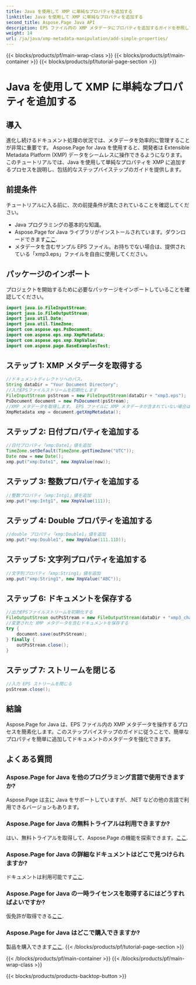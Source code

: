 ```yaml
---
title: Java を使用して XMP に単純なプロパティを追加する
linktitle: Java を使用して XMP に単純なプロパティを追加する
second_title: Aspose.Page Java API
description: EPS ファイル内の XMP メタデータにプロパティを追加するガイドを参照して、Aspose.Page for Java の可能性を解き放ってください。文書処理を簡単に向上させます。
weight: 14
url: /ja/java/xmp-metadata-manipulation/add-simple-properties/
---
```


{{< blocks/products/pf/main-wrap-class >}}
{{< blocks/products/pf/main-container >}}
{{< blocks/products/pf/tutorial-page-section >}}

# Java を使用して XMP に単純なプロパティを追加する

## 導入
進化し続けるドキュメント処理の状況では、メタデータを効率的に管理することが非常に重要です。 Aspose.Page for Java を使用すると、開発者は Extensible Metadata Platform (XMP) データをシームレスに操作できるようになります。このチュートリアルでは、Java を使用して単純なプロパティを XMP に追加するプロセスを説明し、包括的なステップバイステップのガイドを提供します。
## 前提条件
チュートリアルに入る前に、次の前提条件が満たされていることを確認してください。
- Java プログラミングの基本的な知識。
-  Aspose.Page for Java ライブラリがインストールされています。ダウンロードできます[ここ](https://releases.aspose.com/page/java/).
- メタデータを含むサンプル EPS ファイル。お持ちでない場合は、提供されている「xmp3.eps」ファイルを自由に使用してください。
## パッケージのインポート
プロジェクトを開始するために必要なパッケージをインポートしていることを確認してください。
```java
import java.io.FileInputStream;
import java.io.FileOutputStream;
import java.util.Date;
import java.util.TimeZone;
import com.aspose.eps.PsDocument;
import com.aspose.eps.xmp.XmpMetadata;
import com.aspose.eps.xmp.XmpValue;
import com.aspose.page.BaseExamplesTest;
```
## ステップ 1: XMP メタデータを取得する
```java
//ドキュメントディレクトリへのパス。
String dataDir = "Your Document Directory";
//入力EPSファイルストリームを初期化します
FileInputStream psStream = new FileInputStream(dataDir + "xmp3.eps");
PsDocument document = new PsDocument(psStream);
//XMP メタデータを取得します。 EPS ファイルに XMP メタデータが含まれていない場合は、PS メタデータ コメント (%%Creator、%%CreateDate、%%Title など) からの値が埋め込まれた新しいファイルを取得します。
XmpMetadata xmp = document.getXmpMetadata();
```
## ステップ 2: 日付プロパティを追加する
```java
//日付プロパティ「xmp:Date1」値を追加
TimeZone.setDefault(TimeZone.getTimeZone("UTC"));
Date now = new Date();
xmp.put("xmp:Date1", new XmpValue(now));
```
## ステップ 3: 整数プロパティを追加する
```java
//整数プロパティ「xmp:Intg1」値を追加
xmp.put("xmp:Intg1", new XmpValue(111));
```
## ステップ 4: Double プロパティを追加する
```java
//double プロパティ「xmp:Double1」値を追加
xmp.put("xmp:Double1", new XmpValue(111.11D));
```
## ステップ 5: 文字列プロパティを追加する
```java
//文字列プロパティ「xmp:String1」値を追加
xmp.put("xmp:String1", new XmpValue("ABC"));
```
## ステップ 6: ドキュメントを保存する
```java
//出力EPSファイルストリームを初期化する
FileOutputStream outPsStream = new FileOutputStream(dataDir + "xmp3_changed.eps");
//変更された XMP メタデータを含むドキュメントを保存する
try {
    document.save(outPsStream);
} finally {
    outPsStream.close();
}
```
## ステップ 7: ストリームを閉じる
```java
//入力 EPS ストリームを閉じる
psStream.close();
```
## 結論
Aspose.Page for Java は、EPS ファイル内の XMP メタデータを操作するプロセスを簡素化します。このステップバイステップのガイドに従うことで、簡単なプロパティを簡単に追加してドキュメントのメタデータを強化できます。
## よくある質問
### Aspose.Page for Java を他のプログラミング言語で使用できますか?
Aspose.Page は主に Java をサポートしていますが、.NET などの他の言語で利用できるバージョンもあります。
### Aspose.Page for Java の無料トライアルは利用できますか?
はい、無料トライアルを取得して、Aspose.Page の機能を探索できます。[ここ](https://releases.aspose.com/).
### Aspose.Page for Java の詳細なドキュメントはどこで見つけられますか?
ドキュメントは利用可能です[ここ](https://reference.aspose.com/page/java/).
### Aspose.Page for Java の一時ライセンスを取得するにはどうすればよいですか?
仮免許が取得できる[ここ](https://purchase.aspose.com/temporary-license/).
### Aspose.Page for Java はどこで購入できますか?
製品を購入できます[ここ](https://purchase.aspose.com/buy).
{{< /blocks/products/pf/tutorial-page-section >}}

{{< /blocks/products/pf/main-container >}}
{{< /blocks/products/pf/main-wrap-class >}}

{{< blocks/products/products-backtop-button >}}
